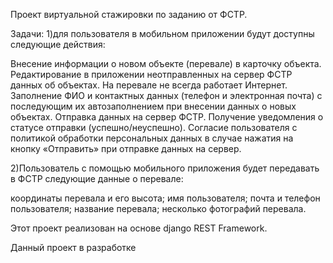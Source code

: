 Проект виртуальной стажировки по заданию от ФСТР. 

Задачи:
1)для пользователя в мобильном приложении будут доступны следующие действия:

Внесение информации о новом объекте (перевале) в карточку объекта.
Редактирование в приложении неотправленных на сервер ФСТР данных об объектах. На перевале не всегда работает Интернет.
Заполнение ФИО и контактных данных (телефон и электронная почта) с последующим их автозаполнением при внесении данных о новых объектах.
Отправка данных на сервер ФСТР.
Получение уведомления о статусе отправки (успешно/неуспешно).
Согласие пользователя с политикой обработки персональных данных в случае нажатия на кнопку «Отправить» при отправке данных на сервер.

2)Пользователь с помощью мобильного приложения будет передавать в ФСТР следующие данные о перевале:

координаты перевала и его высота;
имя пользователя;
почта и телефон пользователя;
название перевала;
несколько фотографий перевала.



Этот проект реализован на основе django REST Framework.

Данный проект в разработке
